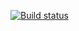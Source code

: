 [![Build status](https://ci.appveyor.com/api/projects/status/7tux5gtoq6dm0y7j?svg=true)](https://ci.appveyor.com/project/holllygun/maps-and-sets)